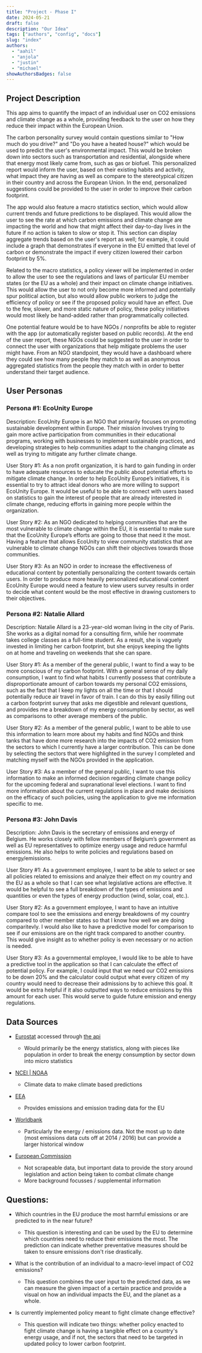 ```yaml
---
title: "Project - Phase I"
date: 2024-05-21
draft: false
description: "Our Idea"
tags: ["authors", "config", "docs"]
slug: "index"
authors:
  - "aahil"
  - "anjola"
  - "justin"
  - "michael"
showAuthorsBadges: false
---
```


## Project Description

This app aims to quantify the impact of an individual user on CO2 emissions and climate change as a whole, providing feedback to the user on how they reduce their impact within the European Union.

The carbon personality survey would contain questions similar to "How much do you drive?" and "Do you have a heated house?" which would be used to predict the user's environmental impact. This would be broken down into sectors such as transportation and residential, alongside where that energy most likely came from, such as gas or biofuel. This personalized report would inform the user, based on their existing habits and activity, what impact they are having as well as compare to the stereotypical citizen in their country and across the European Union. In the end, personalized suggestions could be provided to the user in order to improve their carbon footprint.

The app would also feature a macro statistics section, which would allow current trends and future predictions to be displayed. This would allow the user to see the rate at which carbon emissions and climate change are impacting the world and how that might affect their day-to-day lives in the future if no action is taken to slow or stop it. This section can display aggregate trends based on the user's report as well; for example, it could include a graph that demonstrates if everyone in the EU emitted that level of carbon or demonstrate the impact if every citizen lowered their carbon footprint by 5%.

Related to the macro statistics, a policy viewer will be implemented in order to allow the user to see the regulations and laws of particular EU member states (or the EU as a whole) and their impact on climate change initiatives. This would allow the user to not only become more informed and potentially spur political action, but also would allow public workers to judge the efficiency of policy or see if the proposed policy would have an effect. Due to the few, slower, and more static nature of policy, these policy initiatives would most likely be hand-added rather than programmatically collected.

One potential feature would be to have NGOs / nonprofits be able to register with the app (or automatically register based on public records). At the end of the user report, these NGOs could be suggested to the user in order to connect the user with organizations that help mitigate problems the user might have. From an NGO standpoint, they would have a dashboard where they could see how many people they match to as well as anonymous aggregated statistics from the people they match with in order to better understand their target audience.

## User Personas

### Persona #1: EcoUnity Europe

Description: EcoUnity Europe is an NGO that primarily focuses on promoting sustainable development within Europe. Their mission involves trying to gain more active participation from communities in their educational programs, working with businesses to implement sustainable practices, and developing strategies to help communities adapt to the changing climate as well as trying to mitigate any further climate change.

User Story #1: As a non profit organization, it is hard to gain funding in order to have adequate resources to educate the public about potential efforts to mitigate climate change. In order to help EcoUnity Europe’s initiatives, it is essential to try to attract ideal donors who are more willing to support EcoUnity Europe. It would be useful to be able to connect with users based on statistics to gain the interest of people that are already interested in climate change, reducing efforts in gaining more people within the organization.

User Story #2: As an NGO dedicated to helping communities that are the most vulnerable to climate change within the EU, it is essential to make sure that the EcoUnity Europe’s efforts are going to those that need it the most. Having a feature that allows EcoUnity to view community statistics that are vulnerable to climate change NGOs can shift their objectives towards those communities.

User Story #3: As an NGO in order to increase the effectiveness of educational content by potentially personalizing the content towards certain users. In order to produce more heavily personalized educational content EcoUnity Europe would need a feature to view users survey results in order to decide what content would be the most effective in drawing customers to their objectives.

### Persona #2: Natalie Allard

Description: Natalie Allard is a 23-year-old woman living in the city of Paris. She works as a digital nomad for a consulting firm, while her roommate takes college classes as a full-time student. As a result, she is vaguely invested in limiting her carbon footprint, but she enjoys keeping the lights on at home and traveling on weekends that she can spare.

User Story #1: As a member of the general public, I want to find a way to be more conscious of my carbon footprint. With a general sense of my daily consumption, I want to find what habits I currently possess that contribute a disproportionate amount of carbon towards my personal CO2 emissions, such as the fact that I keep my lights on all the time or that I should potentially reduce air travel in favor of train. I can do this by easily filling out a carbon footprint survey that asks me digestible and relevant questions, and provides me a breakdown of my energy consumption by sector, as well as comparisons to other average members of the public.

User Story #2: As a member of the general public, I want to be able to use this information to learn more about my habits and find NGOs and think tanks that have done more research into the impacts of CO2 emission from the sectors to which I currently have a larger contribution. This can be done by selecting the sectors that were highlighted in the survey I completed and matching myself with the NGOs provided in the application.

User Story #3: As a member of the general public, I want to use this information to make an informed decision regarding climate change policy for the upcoming federal and supranational level elections. I want to find more information about the current regulations in place and make decisions on the efficacy of such policies, using the application to give me information specific to me.

### Persona #3: John Davis

Description: John Davis is the secretary of emissions and energy of Belgium. He works closely with fellow members of Belgium’s government as well as EU representatives to optimize energy usage and reduce harmful emissions. He also helps to write policies and regulations based on energy/emissions.

User Story #1: As a government employee, I want to be able to select or see all policies related to emissions and analyze their effect on my country and the EU as a whole so that I can see what legislative actions are effective. It would be helpful to see a full breakdown of the types of emissions and quantities or even the types of energy production (wind, solar, coal, etc.).

User Story #2: As a government employee, I want to have an intuitive compare tool to see the emissions and energy breakdowns of my country compared to other member states so that I know how well we are doing comparitevly. I would also like to have a predictive model for comparison to see if our emissions are on the right track compared to another country. This would give insight as to whether policy is even necessary or no action is needed.

User Story #3: As a governmental employee, I would like to be able to have a predictive tool in the application so that I can calculate the effect of potential policy. For example, I could input that we need our CO2 emissions to be down 20% and the calculator could output what every citizen of my country would need to decrease their admissions by to achieve this goal. It would be extra helpful if it also outputted ways to reduce emissions by this amount for each user. This would serve to guide future emission and energy regulations.

## Data Sources

- [Eurostat](https://ec.europa.eu/eurostat/web/main/data/database) accessed through [the api](https://wikis.ec.europa.eu/display/EUROSTATHELP/API+-+Getting+started)

  - Would primarily be the energy statistics, along with pieces like population in order to break the energy consumption by sector down into micro statistics

- [NCEI | NOAA](https://www.ncei.noaa.gov/access/monitoring/climate-at-a-glance/global/time-series)

  - Climate data to make climate based predictions

- [EEA](https://www.eea.europa.eu/data-and-maps/dashboards/emissions-trading-viewer-1)

  - Provides emissions and emission trading data for the EU

- [Worldbank](https://databank.worldbank.org/)

  - Particularly the energy / emissions data. Not the most up to date (most emissions data cuts off at 2014 / 2016) but can provide a larger historical window

- [European Commission](https://commission.europa.eu/energy-climate-change-environment/topics/climate-change_en)
  - Not scrapeable data, but important data to provide the story around legislation and action being taken to combat climate change
  - More background focusses / supplemental information

## Questions:

- Which countries in the EU produce the most harmful emissions or are predicted to in the near future?

  - This question is interesting and can be used by the EU to determine which countries need to reduce their emissions the most. The prediction can indicate whether preventative measures should be taken to ensure emissions don't rise drastically.

- What is the contribution of an individual to a macro-level impact of CO2 emissions?

  - This question combines the user input to the predicted data, as we can measure the given impact of a certain practice and provide a visual on how an individual impacts the EU, and the planet as a whole.

- Is currently implemented policy meant to fight climate change effective?
  - This question will indicate two things: whether policy enacted to fight climate change is having a tangible effect on a country's energy usage, and if not, the sectors that need to be targeted in updated policy to lower carbon footprint.
